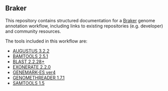 ## Braker

This repository contains structured documentation for a [Braker](docs/braker.md) genome annotation workflow, including links to existing repositories (e.g. developer) and community resources.

The tools included in this workflow are:

* [AUGUSTUS 3.2.2](Augustus_3_2_2.md)
* [BAMTOOLS 2.5.1](Bamtools_2_5_1.md)
* [BLAST 2.2.28+](Blast_2_2_28+.md)
* [EXONERATE 2.2.0](Exonerate_2_2_0.md)
* [GENEMARK-ES ver4](GeneMark_v4.md)
* [GENOMETHREADER 1.7.1](GenomeThreader_1_7_1.md)
* [SAMTOOLS 1.5](Samtools_1_5.md)
